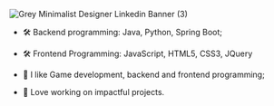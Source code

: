 ![Grey Minimalist Designer Linkedin Banner (3)](https://github.com/RubenAlmeidaSantos/RubenAlmeidaSantos/assets/159732799/b4575c9b-a294-4c3c-8e56-22a18f8aaafd)


- 🛠️ Backend programming: Java, Python, Spring Boot;

- 🛠️ Frontend Programming: JavaScript, HTML5, CSS3, JQuery

- 👀 I like Game development, backend and frontend programming;

- 💞️ Love working on impactful projects.

<!---
RubenAlmeidaSantos/RubenAlmeidaSantos is a ✨ special ✨ repository because its `README.md` (this file) appears on your GitHub profile.
You can click the Preview link to take a look at your changes.
--->
